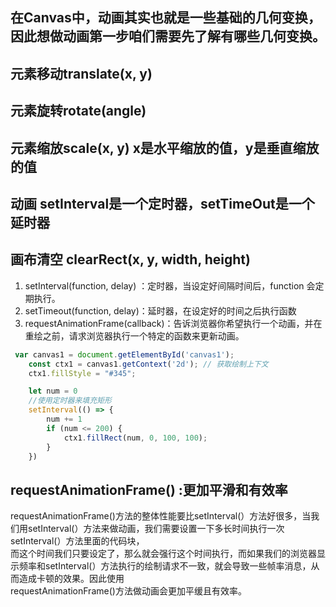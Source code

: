 ## 在Canvas中，动画其实也就是一些基础的几何变换，因此想做动画第一步咱们需要先了解有哪些几何变换。

## 元素移动translate(x, y)
## 元素旋转rotate(angle)
## 元素缩放scale(x, y)  x是水平缩放的值，y是垂直缩放的值

## 动画 setInterval是一个定时器，setTimeOut是一个延时器
## 画布清空  clearRect(x, y, width, height)

1. setInterval(function, delay) ：定时器，当设定好间隔时间后，function 会定期执行。
2. setTimeout(function, delay)：延时器，在设定好的时间之后执行函数
3. requestAnimationFrame(callback)：告诉浏览器你希望执行一个动画，并在重绘之前，请求浏览器执行一个特定的函数来更新动画。
```js
 var canvas1 = document.getElementById('canvas1');
    const ctx1 = canvas1.getContext('2d'); // 获取绘制上下文
    ctx1.fillStyle = "#345";

    let num = 0
    //使用定时器来填充矩形
    setInterval(() => {
        num += 1
        if (num <= 200) {
            ctx1.fillRect(num, 0, 100, 100);
        }
    })
```


## requestAnimationFrame() :更加平滑和有效率
requestAnimationFrame()方法的整体性能要比setInterval(）方法好很多，当我们用setInterval(）方法来做动画，我们需要设置一下多长时间执行一次setInterval(）方法里面的代码块，</br>
而这个时间我们只要设定了，那么就会强行这个时间执行，而如果我们的浏览器显示频率和setInterval(）方法执行的绘制请求不一致，就会导致一些帧率消息，从而造成卡顿的效果。因此使用</br>requestAnimationFrame()方法做动画会更加平缓且有效率。


